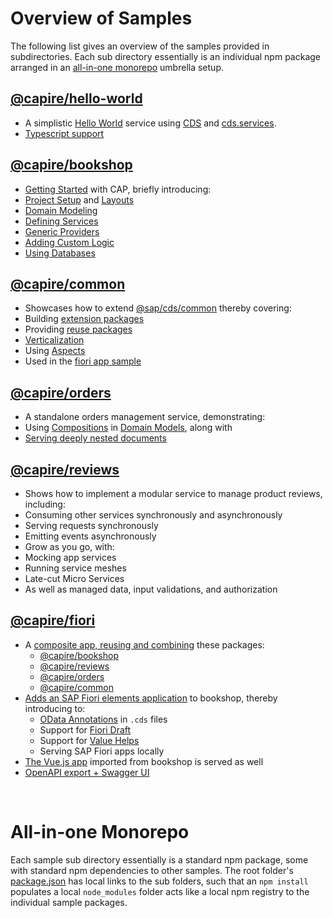 # Overview of Samples

The following list gives an overview of the samples provided in subdirectories.
Each sub directory essentially is an individual npm package arranged in an [all-in-one monorepo](all-in-one-monorepo) umbrella setup.


## [@capire/hello-world](hello)

- A simplistic [Hello World](https://cap.cloud.sap/docs/get-started/hello-world) service using [CDS](https://cap.cloud.sap/docs/cds/) and [cds.services](https://cap.cloud.sap/docs/node.js/api#services-api).
- [Typescript support](https://cap.cloud.sap/docs/get-started/using-typescript)


## [@capire/bookshop](bookshop)

- [Getting Started](https://cap.cloud.sap/docs/get-started/in-a-nutshell) with CAP, briefly introducing:
- [Project Setup](https://cap.cloud.sap/docs/get-started/) and [Layouts](https://cap.cloud.sap/docs/get-started/projects)
- [Domain Modeling](https://cap.cloud.sap/docs/guides/domain-models)
- [Defining Services](https://cap.cloud.sap/docs/guides/providing-services)
- [Generic Providers](https://cap.cloud.sap/docs/guides/generic-providers)
- [Adding Custom Logic](https://cap.cloud.sap/docs/guides/service-impl)
- [Using Databases](https://cap.cloud.sap/docs/guides/databases)


## [@capire/common](common)

- Showcases how to extend [@sap/cds/common](https://cap.cloud.sap/docs/cds/common) thereby covering:
- Building [extension packages](https://cap.cloud.sap/docs/guides/domain-models#aspects-extensibility)
- Providing [reuse packages](https://cap.cloud.sap/docs/get-started/projects#sharing-and-reusing-content)
- [Verticalization](https://cap.cloud.sap/docs/cds/common#adapting-to-your-needs)
- Using [Aspects](https://cap.cloud.sap/docs/cds/cdl#aspects)
- Used in the [fiori app sample](#fiori)


## [@capire/orders](orders)

- A standalone orders management service, demonstrating:
- Using [Compositions](https://cap.cloud.sap/docs/cds/cdl#compositions) in [Domain Models](https://cap.cloud.sap/docs/guides/domain-models), along with
- [Serving deeply nested documents](https://cap.cloud.sap/docs/guides/generic-providers#serving-structured-data)


## [@capire/reviews](reviews)

- Shows how to implement a modular service to manage product reviews, including:
- Consuming other services synchronously and asynchronously
- Serving requests synchronously
- Emitting events asynchronously
- Grow as you go, with:
- Mocking app services
- Running service meshes
- Late-cut Micro Services
- As well as managed data, input validations, and authorization


## [@capire/fiori](fiori)

- A [composite app, reusing and combining](https://cap.cloud.sap/docs/guides/verticalize) these packages:
  - [@capire/bookshop](bookshop)
  - [@capire/reviews](reviews)
  - [@capire/orders](orders)
  - [@capire/common](common)
- [Adds an SAP Fiori elements application](https://cap.cloud.sap/docs/guides/fiori/) to bookshop, thereby introducing to:
  - [OData Annotations](https://cap.cloud.sap/docs/guides/fiori#adding-odata-annotations) in `.cds` files
  - Support for [Fiori Draft](https://cap.cloud.sap/docs/guides/fiori#draft)
  - Support for [Value Helps](https://cap.cloud.sap/docs/guides/fiori#value-help)
  - Serving SAP Fiori apps locally
- [The Vue.js app](bookshop/app/vue) imported from bookshop is served as well
- [OpenAPI export + Swagger UI](https://cap.cloud.sap/docs/advanced/openapi)

<br>

# All-in-one Monorepo

Each sample sub directory essentially is a standard npm package, some with standard npm dependencies to other samples. The root folder's [package.json](package.json) has local links to the sub folders, such that an `npm install` populates a local `node_modules` folder acts like a local npm registry to the individual sample packages.
